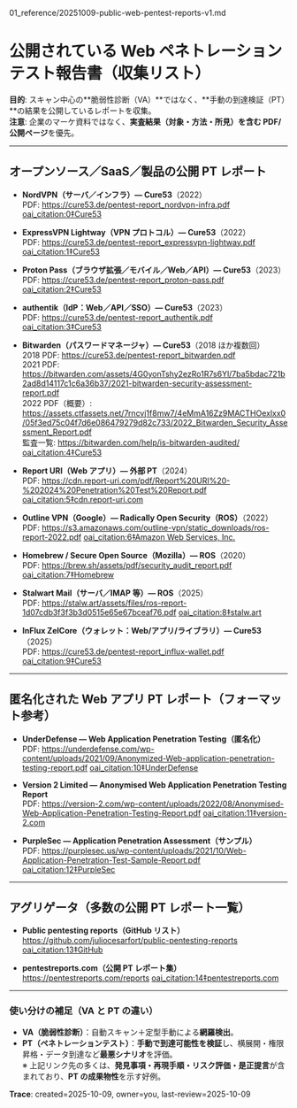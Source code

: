 01_reference/20251009-public-web-pentest-reports-v1.md

# 公開されている Web ペネトレーションテスト報告書（収集リスト）
**目的**: スキャン中心の**脆弱性診断（VA）**ではなく、**手動の到達検証（PT）**の結果を公開しているレポートを収集。  
**注意**: 企業のマーケ資料ではなく、**実査結果（対象・方法・所見）を含む PDF/公開ページ**を優先。

---

## オープンソース／SaaS／製品の公開 PT レポート

- **NordVPN（サーバ／インフラ）— Cure53**（2022）  
  PDF: https://cure53.de/pentest-report_nordvpn-infra.pdf   [oai_citation:0‡Cure53](https://cure53.de/pentest-report_nordvpn-infra.pdf?utm_source=chatgpt.com)

- **ExpressVPN Lightway（VPN プロトコル）— Cure53**（2022）  
  PDF: https://cure53.de/pentest-report_expressvpn-lightway.pdf   [oai_citation:1‡Cure53](https://cure53.de/pentest-report_expressvpn-lightway.pdf?utm_source=chatgpt.com)

- **Proton Pass（ブラウザ拡張／モバイル／Web／API）— Cure53**（2023）  
  PDF: https://cure53.de/pentest-report_proton-pass.pdf   [oai_citation:2‡Cure53](https://cure53.de/pentest-report_proton-pass.pdf?utm_source=chatgpt.com)

- **authentik（IdP：Web／API／SSO）— Cure53**（2023）  
  PDF: https://cure53.de/pentest-report_authentik.pdf   [oai_citation:3‡Cure53](https://cure53.de/pentest-report_authentik.pdf?utm_source=chatgpt.com)

- **Bitwarden（パスワードマネージャ）— Cure53**（2018 ほか複数回）  
  2018 PDF: https://cure53.de/pentest-report_bitwarden.pdf  
  2021 PDF: https://bitwarden.com/assets/4G0yonTshy2ezRo1R7s6Yl/7ba5bdac721b2ad8d14117c1c6a36b37/2021-bitwarden-security-assessment-report.pdf  
  2022 PDF（概要）: https://assets.ctfassets.net/7rncvj1f8mw7/4eMmA16Zz9MACTHOexlxx0/05f3ed75c04f7d6e086479279d82c733/2022_Bitwarden_Security_Assessment_Report.pdf  
  監査一覧: https://bitwarden.com/help/is-bitwarden-audited/   [oai_citation:4‡Cure53](https://cure53.de/pentest-report_bitwarden.pdf?utm_source=chatgpt.com)

- **Report URI（Web アプリ）— 外部 PT**（2024）  
  PDF: https://cdn.report-uri.com/pdf/Report%20URI%20-%202024%20Penetration%20Test%20Report.pdf   [oai_citation:5‡cdn.report-uri.com](https://cdn.report-uri.com/pdf/Report%20URI%20-%202024%20Penetration%20Test%20Report.pdf?utm_source=chatgpt.com)

- **Outline VPN（Google）— Radically Open Security（ROS）**（2022）  
  PDF: https://s3.amazonaws.com/outline-vpn/static_downloads/ros-report-2022.pdf   [oai_citation:6‡Amazon Web Services, Inc.](https://s3.amazonaws.com/outline-vpn/static_downloads/ros-report-2022.pdf?utm_source=chatgpt.com)

- **Homebrew / Secure Open Source（Mozilla）— ROS**（2020）  
  PDF: https://brew.sh/assets/pdf/security_audit_report.pdf   [oai_citation:7‡Homebrew](https://brew.sh/assets/pdf/security_audit_report.pdf?utm_source=chatgpt.com)

- **Stalwart Mail（サーバ／IMAP 等）— ROS**（2025）  
  PDF: https://stalw.art/assets/files/ros-report-1d07cdb3f3f3b3d0515e65e67bceaf76.pdf   [oai_citation:8‡stalw.art](https://stalw.art/assets/files/ros-report-1d07cdb3f3f3b3d0515e65e67bceaf76.pdf?utm_source=chatgpt.com)

- **InFlux ZelCore（ウォレット：Web/アプリ/ライブラリ）— Cure53**（2025）  
  PDF: https://cure53.de/pentest-report_influx-wallet.pdf   [oai_citation:9‡Cure53](https://cure53.de/pentest-report_influx-wallet.pdf?utm_source=chatgpt.com)

---

## 匿名化された Web アプリ PT レポート（フォーマット参考）

- **UnderDefense — Web Application Penetration Testing（匿名化）**  
  PDF: https://underdefense.com/wp-content/uploads/2021/09/Anonymized-Web-application-penetration-testing-report.pdf   [oai_citation:10‡UnderDefense](https://underdefense.com/wp-content/uploads/2021/09/Anonymized-Web-application-penetration-testing-report.pdf?utm_source=chatgpt.com)

- **Version 2 Limited — Anonymised Web Application Penetration Testing Report**  
  PDF: https://version-2.com/wp-content/uploads/2022/08/Anonymised-Web-Application-Penetration-Testing-Report.pdf   [oai_citation:11‡version-2.com](https://version-2.com/wp-content/uploads/2022/08/Anonymised-Web-Application-Penetration-Testing-Report.pdf?utm_source=chatgpt.com)

- **PurpleSec — Application Penetration Assessment（サンプル）**  
  PDF: https://purplesec.us/wp-content/uploads/2021/10/Web-Application-Penetration-Test-Sample-Report.pdf   [oai_citation:12‡PurpleSec](https://purplesec.us/wp-content/uploads/2021/10/Web-Application-Penetration-Test-Sample-Report.pdf?utm_source=chatgpt.com)

---

## アグリゲータ（多数の公開 PT レポート一覧）

- **Public pentesting reports（GitHub リスト）**  
  https://github.com/juliocesarfort/public-pentesting-reports   [oai_citation:13‡GitHub](https://github.com/juliocesarfort/public-pentesting-reports?utm_source=chatgpt.com)

- **pentestreports.com（公開 PT レポート集）**  
  https://pentestreports.com/reports   [oai_citation:14‡pentestreports.com](https://pentestreports.com/reports?utm_source=chatgpt.com)

---

### 使い分けの補足（VA と PT の違い）
- **VA（脆弱性診断）**：自動スキャン＋定型手動による**網羅検出**。  
- **PT（ペネトレーションテスト）**：**手動で到達可能性を検証**し、横展開・権限昇格・データ到達など**最悪シナリオ**を評価。  
※ 上記リンク先の多くは、**発見事項・再現手順・リスク評価・是正提言**が含まれており、**PT の成果物性**を示す好例。

**Trace**: created=2025-10-09, owner=you, last-review=2025-10-09
